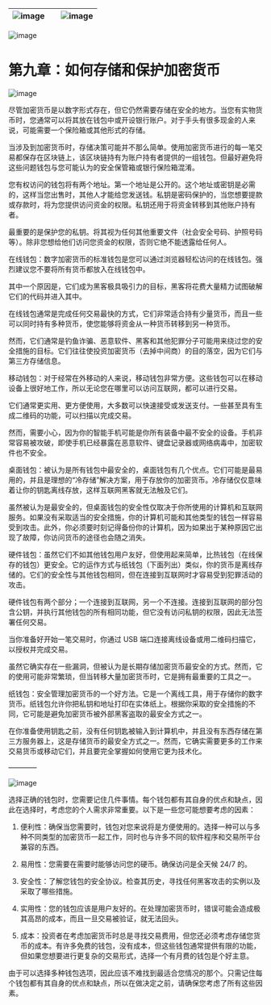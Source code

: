 | ![image](img/chapter_title_corner_decoration_left.png) |  | ![image](img/chapter_title_corner_decoration_right.png) |
| --- | --- | --- |

![image](img/chapter_title_above.png)

# 第九章：如何存储和保护加密货币

![image](img/chapter_title_below.png)

尽管加密货币是以数字形式存在，但它仍然需要存储在安全的地方。当您有实物货币时，您通常可以将其放在钱包中或开设银行账户。对于手头有很多现金的人来说，可能需要一个保险箱或其他形式的存储。

当涉及到加密货币时，存储决策可能并不那么简单。使用加密货币进行的每一笔交易都保存在区块链上，该区块链持有为账户持有者提供的一组钱包。但最好避免将这些问题钱包与您可能认为的安全保管箱或银行保险箱混淆。

您有权访问的钱包将有两个地址。第一个地址是公开的。这个地址或密钥是必需的，这样当您出售时，其他人才能给您发送钱。私钥是密码保护的，当您想要提款或存款时，将为您提供访问资金的权限。私钥还用于将资金转移到其他账户持有者。

最重要的是保护您的私钥。将其视为任何其他重要文件（社会安全号码、护照号码等）。除非您想给他们访问您资金的权限，否则它绝不能透露给任何人。

在线钱包：数字加密货币的标准钱包是您可以通过浏览器轻松访问的在线钱包。强烈建议您不要将所有货币都放入在线钱包中。

其中一个原因是，它们成为黑客极具吸引力的目标，黑客将花费大量精力试图破解它们的代码并进入其中。

在线钱包通常是完成任何交易最快的方式，它们非常适合持有少量货币，而且一些可以同时持有多种货币，使您能够将资金从一种货币转移到另一种货币。

然而，它们通常是钓鱼诈骗、恶意软件、黑客和其他犯罪分子可能用来绕过您的安全措施的目标。它们往往使投资加密货币（去掉中间商）的目的落空，因为它们与第三方存储信息。

移动钱包：对于经常在外移动的人来说，移动钱包非常方便。这些钱包可以在移动设备上很好地工作，所以无论您在哪里可以访问互联网，都可以进行交易。

它们通常更实用、更方便使用，大多数可以快速接受或发送支付。一些甚至具有生成二维码的功能，可以扫描以完成交易。

然而，需要小心，因为你的智能手机可能是你所有装备中最不安全的设备。手机非常容易被攻破，即使手机已经暴露在恶意软件、键盘记录器或网络病毒中，加密软件也不安全。

桌面钱包：被认为是所有钱包中最安全的，桌面钱包有几个优点。它们可能是最易用的，并且是理想的“冷存储”解决方案，用于存放你的加密货币。冷存储仅仅意味着让你的钥匙离线存放，这样互联网黑客就无法触及它们。

虽然被认为是最安全的，但桌面钱包的安全性仅取决于你所使用的计算机和互联网服务。如果没有采取适当的安全措施，你的计算机可能和其他类型的钱包一样容易受到攻击。此外，你必须要时刻记得备份你的计算机，因为如果出于某种原因它出现了故障，你访问货币的途径也会随之消失。

硬件钱包：虽然它们不如其他钱包用户友好，但使用起来简单，比热钱包（在线保存的钱包）更安全。它的运作方式与纸钱包（下面列出）类似，你的货币是离线存储的。它们的安全性与其他钱包相同，但在连接到互联网时才容易受到犯罪活动的攻击。

硬件钱包有两个部分；一个连接到互联网，另一个不连接。连接到互联网的部分包含公钥，并执行其他钱包的所有相同功能，但它没有访问私钥的权限，因此无法签署任何交易。

当你准备好开始一笔交易时，你通过 USB 端口连接离线设备或用二维码扫描它，以授权并完成交易。

虽然它确实存在一些漏洞，但被认为是长期存储加密货币最安全的方式。然而，它的使用可能非常繁琐，但当转移大量加密货币时，它是拥有最重要的工具之一。

纸钱包：安全管理加密货币的一个好方法。它是一个离线工具，用于存储你的数字货币。纸钱包允许你把私钥和地址打印在实体纸上。根据你采取的安全措施的不同，它可能是避免加密货币被外部黑客盗取的最安全方式之一。

在你准备使用钥匙之前，没有任何钥匙被输入到计算机中，并且没有东西存储在第三方服务器上，这是存储货币的最安全方式之一。然而，它确实需要更多的工作来交易货币或移动它们，并且要完全掌握如何使用它更为技术化。

––––––––

![image](img/scene_break.png)

选择正确的钱包时，您需要记住几件事情。每个钱包都有其自身的优点和缺点，因此在选择时，考虑您的个人需求非常重要。以下是一些您可能想要考虑的因素：

1.  便利性：确保当您需要时，钱包对您来说将是方便使用的。选择一种可以与多种不同类型的加密货币一起工作，同时也与许多不同的软件程序和交易所平台兼容的东西。

1.  易用性：您需要在需要时能够访问您的硬币。确保访问是全天候 24/7 的。

1.  安全性：了解您钱包的安全协议。检查其历史，寻找任何黑客攻击的实例以及采取了哪些措施。

1.  实用性：您的钱包应该是用户友好的。在处理加密货币时，错误可能会造成极其高昂的成本，而且一旦交易被验证，就无法回头。

1.  成本：投资者在考虑加密货币时总是寻找交易费用，但您还必须考虑存储您货币的成本。有许多免费的钱包，没有成本，但这些钱包通常提供有限的功能，但如果您想要进行更复杂的交易形式，选择一个有月费的钱包是个好主意。

由于可以选择多种钱包选项，因此应该不难找到最适合您情况的那个。只需记住每个钱包都有其自身的优点和缺点，所以在做决定之前，请确保您考虑了所有这些因素。
